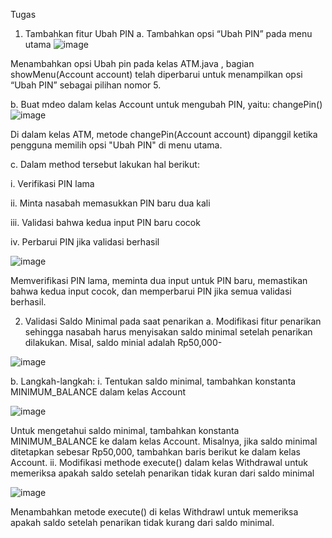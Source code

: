 Tugas
1.	Tambahkan fitur Ubah PIN
a.	Tambahkan opsi “Ubah PIN” pada menu utama
 ![image](https://github.com/user-attachments/assets/3d9eac52-5692-4fea-8797-2bc15f3920ea)

  Menambahkan opsi Ubah pin pada kelas ATM.java , bagian showMenu(Account account) telah diperbarui untuk menampilkan opsi “Ubah PIN” sebagai pilihan nomor 5.
  
b.	Buat mdeo dalam kelas Account untuk mengubah PIN, yaitu: changePin()
 ![image](https://github.com/user-attachments/assets/332da75b-64d7-4d20-8132-469b83f6761f)

   Di dalam kelas ATM, metode changePin(Account account) dipanggil ketika pengguna memilih opsi "Ubah PIN" di menu utama.
   
c.	Dalam method tersebut lakukan hal berikut:

i.	Verifikasi PIN lama

ii.	Minta nasabah memasukkan PIN baru dua kali

iii.	Validasi bahwa kedua input PIN baru cocok

iv.	Perbarui PIN jika validasi berhasil

![image](https://github.com/user-attachments/assets/08dbfd58-d3aa-4ef1-a944-4742b73ed1ba)

   Memverifikasi PIN lama, meminta dua input untuk PIN baru, memastikan bahwa kedua input cocok, dan memperbarui PIN jika semua validasi berhasil.
   
2.	Validasi Saldo Minimal pada saat penarikan
a.	Modifikasi fitur penarikan sehingga nasabah harus menyisakan saldo minimal setelah penarikan dilakukan. Misal, saldo minial adalah Rp50,000-

 ![image](https://github.com/user-attachments/assets/6e9b5e29-275c-4af3-845b-b10267eff937)

b.	Langkah-langkah:
i.	Tentukan saldo minimal, tambahkan konstanta MINIMUM_BALANCE dalam kelas Account

 ![image](https://github.com/user-attachments/assets/38a8b8ac-2125-48b2-8e0d-39149988f839)

   Untuk mengetahui saldo minimal, tambahkan konstanta MINIMUM_BALANCE ke dalam kelas Account. Misalnya, jika saldo minimal ditetapkan sebesar Rp50,000, tambahkan baris berikut ke dalam kelas Account.
ii.	Modifikasi methode execute() dalam kelas Withdrawal untuk memeriksa apakah saldo setelah penarikan tidak kuran dari saldo minimal

 ![image](https://github.com/user-attachments/assets/2b72b8a3-726b-4ca9-8447-1121bdb6f17d)

 Menambahkan metode execute() di kelas Withdrawl untuk memeriksa apakah saldo setelah penarikan tidak kurang dari saldo minimal.
